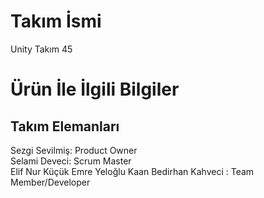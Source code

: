 
# Takım İsmi<br/>
Unity Takım 45 

# Ürün İle İlgili Bilgiler<br/>
## Takım Elemanları<br/>
Sezgi Sevilmiş: Product Owner<br/>
Selami Deveci: Scrum Master<br/>
Elif Nur Küçük  Emre Yeloğlu Kaan Bedirhan Kahveci : Team Member/Developer<br/>

